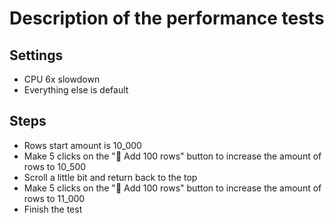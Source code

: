 # Description of the performance tests

## Settings

- CPU 6x slowdown
- Everything else is default

## Steps

- Rows start amount is 10_000
- Make 5 clicks on the "🐼 Add 100 rows" button to increase the amount of rows to 10_500
- Scroll a little bit and return back to the top
- Make 5 clicks on the "🐼 Add 100 rows" button to increase the amount of rows to 11_000
- Finish the test
